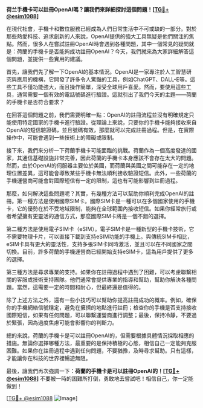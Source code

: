 **荷兰手機卡可以註冊OpenAI嗎？讓我們來詳細探討這個問題！[[TG💪+ @esim1088](https://t.me/s/esim1088)]**

在現代社會，手機卡和數位服務已經成為人們日常生活中不可或缺的一部分。對於那些熱愛科技、追求創新的人來說，OpenAI提供的強大工具無疑是他們關注的焦點。然而，很多人在嘗試註冊OpenAI時會遇到各種問題，其中一個常見的疑問就是：荷蘭的手機卡是否能夠成功註冊OpenAI？今天，我們就來為大家詳細解答這個問題，並提供一些實用的建議。

首先，讓我們先了解一下OpenAI的基本情況。OpenAI是一家專注於人工智慧研究與應用的機構，它開發了許多令人驚豔的工具，例如ChatGPT、DALL-E等。這些工具不僅功能強大，而且操作簡單，深受全球用戶喜愛。然而，要使用這些工具，通常需要一個有效的電話號碼進行驗證。這就引出了我們今天的主題——荷蘭的手機卡是否符合要求？

在回答這個問題之前，我們需要明確一點：OpenAI的註冊流程並沒有明確規定只能使用特定國家的手機卡進行驗證。從理論上來說，只要你的手機卡能夠接收來自OpenAI的短信驗證碼，並且號碼有效，那麼就可以完成註冊過程。但是，在實際操作中，可能會遇到一些技術上的障礙或限制。

接下來，我們來分析一下荷蘭手機卡可能面臨的挑戰。荷蘭作為一個高度發達的國家，其通信基礎設施非常完善，因此荷蘭的手機卡本身應該不會存在太大的問題。然而，由於OpenAI的伺服器主要位於美國，而荷蘭與美國之間可能存在一定的地理位置差異，這可能會導致某些手機卡無法順利接收驗證短信。此外，一些荷蘭的手機運營商可能會對國際短信有一定的限制，這也有可能影響到註冊過程。

那麼，如何解決這些問題呢？其實，有幾種方法可以幫助你順利完成OpenAI的註冊。第一種方法是使用國際SIM卡。國際SIM卡是一種可以在多個國家使用的手機卡，它的優勢在於不受地域限制，能夠在全球範圍內接收短信。如果你經常旅行或者希望擁有更靈活的通信方式，那麼國際SIM卡將是一個不錯的選擇。

第二種方法是使用電子SIM卡（eSIM）。電子SIM卡是一種新型的手機卡技術，它不需要物理卡片，可以直接下載到支持eSIM功能的手機上。與傳統SIM卡相比，eSIM卡具有更大的靈活性，支持多張SIM卡同時激活，並且可以在不同國家之間切換。目前，許多荷蘭的手機運營商已經開始支持eSIM卡，這為用戶提供了更多的選擇。

第三種方法是尋求專業的支持。如果你在註冊過程中遇到了困難，可以考慮聯繫相關的客服或技術支持團隊。他們通常會提供專業的指導和幫助，幫助你解決各種問題。當然，這需要一定的時間和耐心，但最終還是值得的。

除了上述方法之外，還有一些小技巧可以幫助你提高註冊成功的概率。例如，確保你的手機網絡信號穩定，避免在擁擠的地點進行註冊；檢查你的手機是否支持接收國際短信，如果有任何問題，可以聯繫運營商進行調整；最後，保持冷靜，不要過於緊張，因為過度焦慮可能會影響你的判斷力。

總的來說，荷蘭的手機卡是可以註冊OpenAI的，但需要根據具體情況採取相應的措施。無論你選擇哪種方法，最重要的是保持積極的心態，相信自己一定能夠克服困難。如果你在註冊過程中遇到任何問題，不要猶豫，及時尋求幫助。只有這樣，才能讓你在科技的世界裡暢遊無阻。

最後，讓我們再次強調一下：**荷蘭的手機卡是可以註冊OpenAI的！[[TG💪+ @esim1088](https://t.me/s/esim1088)]** 不要被一時的困難所打倒，勇敢地去嘗試吧！相信自己，你一定能做到！

[[TG💪+ @esim1088](https://t.me/s/esim1088) ![Image](https://i.postimg.cc/4NQfJmqS/Snipaste-2025-05-13-00-14-12.png)]